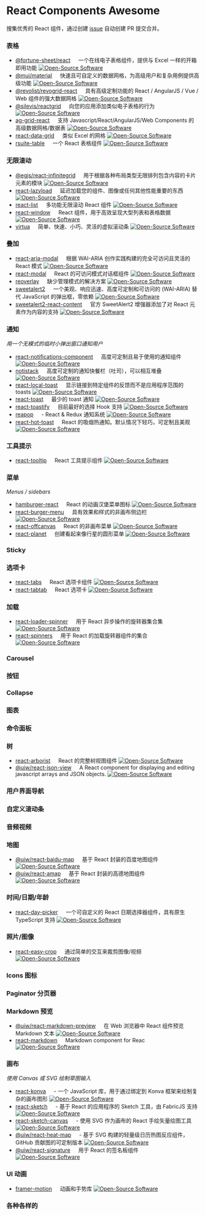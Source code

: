 React Components Awesome
===

搜集优秀的 React 组件，通过创建 [issue](https://github.com/jaywcjlove/react-components-awesome/issues/new/choose) 自动创建 PR 提交合并。

### 表格

<!--表格 START-->
- [@fortune-sheet/react](https://npmjs.com/package/@fortune-sheet/react) <img align="bottom" height="13" src="https://img.shields.io/github/stars/ruilisi/fortune-sheet.svg?label=" /> 一个在线电子表格组件，提供与 Excel 一样的开箱即用功能 [![Open-Source Software][OSS Icon]](https://github.com/ruilisi/fortune-sheet)
- [@mui/material](https://npmjs.com/package/@mui/material) <img align="bottom" height="13" src="https://img.shields.io/github/stars/mui/mui-x.svg?label=" /> 快速且可自定义的数据网格，为高级用户和复杂用例提供高级功能 [![Open-Source Software][OSS Icon]](https://github.com/mui/mui-x)
- [@revolist/revogrid-react](https://npmjs.com/package/@revolist/revogrid-react) <img align="bottom" height="13" src="https://img.shields.io/github/stars/revolist/revogrid.svg?label=" /> 具有高级定制功能的 React / AngularJS / Vue / Web 组件的强大数据网格 [![Open-Source Software][OSS Icon]](https://github.com/revolist/revogrid)
- [@silevis/reactgrid](https://npmjs.com/package/@silevis/reactgrid) <img align="bottom" height="13" src="https://img.shields.io/github/stars/silevis/reactgrid.svg?label=" /> 向您的应用添加类似电子表格的行为 [![Open-Source Software][OSS Icon]](https://github.com/silevis/reactgrid)
- [ag-grid-react](https://npmjs.com/package/ag-grid-react) <img align="bottom" height="13" src="https://img.shields.io/github/stars/ag-grid/ag-grid.svg?label=" /> 支持 Javascript/React/AngularJS/Web Components 的高级数据网格/数据表 [![Open-Source Software][OSS Icon]](https://github.com/ag-grid/ag-grid)
- [react-data-grid](https://npmjs.com/package/react-data-grid) <img align="bottom" height="13" src="https://img.shields.io/github/stars/adazzle/react-data-grid.svg?label=" /> 类似 Excel 的网格 [![Open-Source Software][OSS Icon]](https://github.com/adazzle/react-data-grid)
- [rsuite-table](https://npmjs.com/package/rsuite-table) <img align="bottom" height="13" src="https://img.shields.io/github/stars/rsuite/rsuite-table.svg?label=" /> 一个 React 表格组件 [![Open-Source Software][OSS Icon]](https://github.com/rsuite/rsuite-table)
<!--表格 END-->

### 无限滚动

<!--无限滚动 START-->
- [@egjs/react-infinitegrid](https://npmjs.com/package/@egjs/react-infinitegrid) <img align="bottom" height="13" src="https://img.shields.io/github/stars/naver/egjs-infinitegrid.svg?label=" /> 用于根据各种布局类型无限排列包含内容的卡片元素的模块 [![Open-Source Software][OSS Icon]](https://github.com/naver/egjs-infinitegrid/blob/master/packages/react-infinitegrid)
- [react-lazyload](https://npmjs.com/package/react-lazyload) <img align="bottom" height="13" src="https://img.shields.io/github/stars/twobin/react-lazyload.svg?label=" /> 延迟加载您的组件、图像或任何其他性能重要的东西 [![Open-Source Software][OSS Icon]](https://github.com/twobin/react-lazyload)
- [react-list](https://npmjs.com/package/react-list) <img align="bottom" height="13" src="https://img.shields.io/github/stars/caseywebdev/react-list.svg?label=" /> 多功能无限滚动 React 组件 [![Open-Source Software][OSS Icon]](https://github.com/orgsync/react-list)
- [react-window](https://npmjs.com/package/react-window) <img align="bottom" height="13" src="https://img.shields.io/github/stars/bvaughn/react-window.svg?label=" /> React 组件，用于高效呈现大型列表和表格数据 [![Open-Source Software][OSS Icon]](https://github.com/bvaughn/react-window)
- [virtua](https://npmjs.com/package/virtua) <img align="bottom" height="13" src="https://img.shields.io/github/stars/inokawa/virtua.svg?label=" /> 简单、快速、小巧、灵活的虚拟滚动条 [![Open-Source Software][OSS Icon]](https://github.com/inokawa/virtua)
<!--无限滚动 END-->

### 叠加

<!--叠加 START-->
- [react-aria-modal](https://npmjs.com/package/react-aria-modal) <img align="bottom" height="13" src="https://img.shields.io/github/stars/davidtheclark/react-aria-modal.svg?label=" /> 根据 WAI-ARIA 创作实践构建的完全可访问且灵活的 React 模式 [![Open-Source Software][OSS Icon]](https://github.com/davidtheclark/react-aria-modal)
- [react-modal](https://npmjs.com/package/react-modal) <img align="bottom" height="13" src="https://img.shields.io/github/stars/reactjs/react-modal.svg?label=" /> React 的可访问模式对话框组件 [![Open-Source Software][OSS Icon]](https://github.com/reactjs/react-modal)
- [reoverlay](https://npmjs.com/package/reoverlay) <img align="bottom" height="13" src="https://img.shields.io/github/stars/hiradary/reoverlay.svg?label=" /> 缺少管理模式的解决方案 [![Open-Source Software][OSS Icon]](https://github.com/hiradary/reoverlay)
- [sweetalert2](https://npmjs.com/package/sweetalert2) <img align="bottom" height="13" src="https://img.shields.io/github/stars/sweetalert2/sweetalert2.svg?label=" /> 一个美观、响应迅速、高度可定制和可访问的 (WAI-ARIA) 替代 JavaScript 的弹出框，零依赖 [![Open-Source Software][OSS Icon]](https://github.com/sweetalert2/sweetalert2)
- [sweetalert2-react-content](https://npmjs.com/package/sweetalert2-react-content) <img align="bottom" height="13" src="https://img.shields.io/github/stars/sweetalert2/sweetalert2-react-content.svg?label=" /> 官方 SweetAlert2 增强器添加了对 React 元素作为内容的支持 [![Open-Source Software][OSS Icon]](https://github.com/sweetalert2/sweetalert2-react-content)
<!--叠加 END-->

### 通知

_用一个无模式的临时小弹出窗口通知用户_

<!--通知 START-->
- [react-notifications-component](https://npmjs.com/package/react-notifications-component) <img align="bottom" height="13" src="https://img.shields.io/github/stars/teodosii/react-notifications-component.svg?label=" /> 高度可定制且易于使用的通知组件 [![Open-Source Software][OSS Icon]](https://github.com/teodosii/react-notifications-component)
- [notistack](https://npmjs.com/package/notistack) <img align="bottom" height="13" src="https://img.shields.io/github/stars/iamhosseindhv/notistack.svg?label=" /> 高度可定制的通知快餐栏（吐司），可以相互堆叠 [![Open-Source Software][OSS Icon]](https://github.com/iamhosseindhv/notistack)
- [react-local-toast](https://npmjs.com/package/react-local-toast) <img align="bottom" height="13" src="https://img.shields.io/github/stars/OlegWock/react-local-toast.svg?label=" /> 显示链接到特定组件的反馈而不是应用程序范围的 toasts [![Open-Source Software][OSS Icon]](https://github.com/OlegWock/react-local-toast)
- [react-toast](https://npmjs.com/package/react-toast) <img align="bottom" height="13" src="https://img.shields.io/github/stars/moharnadreza/react-toast.svg?label=" /> 最少的 toast 通知 [![Open-Source Software][OSS Icon]](https://github.com/moharnadreza/react-toast)
- [react-toastify](https://npmjs.com/package/react-toastify) <img align="bottom" height="13" src="https://img.shields.io/github/stars/fkhadra/react-toastify.svg?label=" /> 目前最好的选择 Hook 支持 [![Open-Source Software][OSS Icon]](https://github.com/fkhadra/react-toastify)
- [reapop](https://npmjs.com/package/reapop) <img align="bottom" height="13" src="https://img.shields.io/github/stars/LouisBarranqueiro/reapop.svg?label=" /> - React & Redux 通知系统 [![Open-Source Software][OSS Icon]](https://github.com/LouisBarranqueiro/reapop)
- [react-hot-toast](https://npmjs.com/package/react-hot-toast) <img align="bottom" height="13" src="https://img.shields.io/github/stars/timolins/react-hot-toast.svg?label=" /> React 的吸烟热通知。默认情况下轻巧，可定制且美观 [![Open-Source Software][OSS Icon]](https://github.com/timolins/react-hot-toast)
<!--通知 END-->

### 工具提示

<!--工具提示 START-->
- [react-tooltip](https://npmjs.com/package/react-tooltip) <img align="bottom" height="13" src="https://img.shields.io/github/stars/wwayne/react-tooltip.svg?label=" /> React 工具提示组件 [![Open-Source Software][OSS Icon]](https://github.com/wwayne/react-tooltip)
<!--工具提示 END-->

### 菜单

_Menus / sidebars_

<!--菜单 START-->
- [hamburger-react](https://npmjs.com/package/hamburger-react) <img align="bottom" height="13" src="https://img.shields.io/github/stars/luukdv/hamburger-react.svg?label=" /> React 的动画汉堡菜单图标 [![Open-Source Software][OSS Icon]](https://github.com/luukdv/hamburger-react)
- [react-burger-menu](https://npmjs.com/package/react-burger-menu) <img align="bottom" height="13" src="https://img.shields.io/github/stars/negomi/react-burger-menu.svg?label=" /> 具有效果和样式的非画布侧边栏 [![Open-Source Software][OSS Icon]](https://github.com/negomi/react-burger-menu)
- [react-offcanvas](https://npmjs.com/package/react-offcanvas) <img align="bottom" height="13" src="https://img.shields.io/github/stars/vutran/react-offcanvas.svg?label=" /> React 的非画布菜单 [![Open-Source Software][OSS Icon]](https://github.com/vutran/react-offcanvas)
- [react-planet](https://npmjs.com/package/react-planet) <img align="bottom" height="13" src="https://img.shields.io/github/stars/innFactory/react-planet.svg?label=" /> 创建看起来像行星的圆形菜单 [![Open-Source Software][OSS Icon]](https://github.com/innFactory/react-planet)
<!--菜单 END-->

### Sticky

<!--Sticky START-->
<!--Sticky END-->

### 选项卡

<!--选项卡 START-->
- [react-tabs](https://npmjs.com/package/react-tabs) <img align="bottom" height="13" src="https://img.shields.io/github/stars/reactjs/react-tabs.svg?label=" /> React 选项卡组件 [![Open-Source Software][OSS Icon]](https://github.com/reactjs/react-tabs)
- [react-tabtab](https://npmjs.com/package/react-tabtab) <img align="bottom" height="13" src="https://img.shields.io/github/stars/ctxhou/react-tabtab.svg?label=" /> React 选项卡 [![Open-Source Software][OSS Icon]](https://github.com/ctxhou/react-tabtab)
<!--选项卡 END-->

### 加载

<!--加载 START-->
- [react-loader-spinner](https://npmjs.com/package/react-loader-spinner) <img align="bottom" height="13" src="https://img.shields.io/github/stars/mhnpd/react-loader-spinner.svg?label=" /> 用于 React 异步操作的旋转器集合集 [![Open-Source Software][OSS Icon]](https://github.com/mhnpd/react-loader-spinner)
- [react-spinners](https://npmjs.com/package/react-spinners) <img align="bottom" height="13" src="https://img.shields.io/github/stars/davidhu2000/react-spinners.svg?label=" /> 用于 React 的加载旋转器组件的集合 [![Open-Source Software][OSS Icon]](https://github.com/davidhu2000/react-spinners)
<!--加载 END-->

### Carousel

<!--Carousel START-->
<!--Carousel END-->

### 按钮

<!--按钮 START-->
<!--按钮 END-->

### Collapse

<!--Collapse START-->
<!--Collapse END-->

### 图表

<!--图表 START-->
<!--图表 END-->

### 命令面板

<!--命令面板 START-->
<!--命令面板 END-->

### 树

<!--树 START-->
- [react-arborist](https://npmjs.com/package/react-arborist) <img align="bottom" height="13" src="https://img.shields.io/github/stars/brimdata/react-arborist.svg?label=" /> React 的完整树视图组件 [![Open-Source Software][OSS Icon]](https://github.com/brimdata/react-arborist)
- [@uiw/react-json-view](https://npmjs.com/package/@uiw/react-json-view) <img align="bottom" height="13" src="https://img.shields.io/github/stars/uiwjs/react-json-view.svg?label=" /> A React component for displaying and editing javascript arrays and JSON objects. [![Open-Source Software][OSS Icon]](https://github.com/uiwjs/react-json-view)
<!--树 END-->

### 用户界面导航

<!--用户界面导航 START-->
<!--用户界面导航 END-->

### 自定义滚动条

<!--自定义滚动条 START-->
<!--自定义滚动条 END-->

### 音频视频

<!--音频视频 START-->
<!--音频视频 END-->

### 地图

<!--地图 START-->
- [@uiw/react-baidu-map](https://npmjs.com/package/@uiw/react-baidu-map) <img align="bottom" height="13" src="https://img.shields.io/github/stars/uiwjs/react-baidu-map.svg?label=" /> 基于 React 封装的百度地图组件 [![Open-Source Software][OSS Icon]](https://github.com/uiwjs/react-baidu-map)
- [@uiw/react-amap](https://npmjs.com/package/@uiw/react-amap) <img align="bottom" height="13" src="https://img.shields.io/github/stars/uiwjs/react-amap.svg?label=" /> 基于 React 封装的高德地图组件 [![Open-Source Software][OSS Icon]](https://github.com/uiwjs/react-amap)
<!--地图 END-->

### 时间/日期/年龄

<!--时间/日期/年龄 START-->
- [react-day-picker](https://npmjs.com/package/react-day-picker) <img align="bottom" height="13" src="https://img.shields.io/github/stars/gpbl/react-day-picker.svg?label=" /> 一个可自定义的 React 日期选择器组件，具有原生 TypeScript 支持 [![Open-Source Software][OSS Icon]](https://github.com/gpbl/react-day-picker)
<!--时间/日期/年龄 END-->

### 照片/图像

<!--照片/图像 START-->
- [react-easy-crop](https://npmjs.com/package/react-easy-crop) <img align="bottom" height="13" src="https://img.shields.io/github/stars/ValentinH/react-easy-crop.svg?label=" /> 通过简单的交互来裁剪图像/视频 [![Open-Source Software][OSS Icon]](https://github.com/ValentinH/react-easy-crop)
<!--照片/图像 END-->

### Icons 图标

<!--图标 START-->
<!--图标 END-->

### Paginator 分页器

<!--分页器 START-->
<!--分页器 END-->

### Markdown 预览

<!--Markdown 预览 START-->
- [@uiw/react-markdown-preview](https://npmjs.com/package/@uiw/react-markdown-preview) <img align="bottom" height="13" src="https://img.shields.io/github/stars/uiwjs/react-markdown-preview.svg?label=" /> 在 Web 浏览器中 React 组件预览 Markdown 文本 [![Open-Source Software][OSS Icon]](https://github.com/uiwjs/react-markdown-preview)
- [react-markdown](https://npmjs.com/package/react-markdown) <img align="bottom" height="13" src="https://img.shields.io/github/stars/remarkjs/react-markdown.svg?label=" /> Markdown component for Reac [![Open-Source Software][OSS Icon]](https://github.com/remarkjs/react-markdown)
<!--Markdown 预览 END-->

### 画布

_使用 Canvas 或 SVG 绘制草图输入_

<!--画布 START-->
- [react-konva](https://npmjs.com/package/react-konva) <img align="bottom" height="13" src="https://img.shields.io/github/stars/konvajs/react-konva.svg?label=" /> - 一个 JavaScript 库，用于通过绑定到 Konva 框架来绘制复杂的画布图形 [![Open-Source Software][OSS Icon]](https://github.com/konvajs/react-konva)
- [react-sketch](https://npmjs.com/package/react-sketch) <img align="bottom" height="13" src="https://img.shields.io/github/stars/tbolis/react-sketch.svg?label=" /> - 基于 React 的应用程序的 Sketch 工具，由 FabricJS 支持 [![Open-Source Software][OSS Icon]](https://github.com/tbolis/react-sketch)
- [react-sketch-canvas](https://npmjs.com/package/react-sketch-canvas) <img align="bottom" height="13" src="https://img.shields.io/github/stars/vinothpandian/react-sketch-canvas.svg?label=" /> - 使用 SVG 作为画布的 React 手绘矢量绘图工具 [![Open-Source Software][OSS Icon]](https://github.com/vinothpandian/react-sketch-canvas)
- [@uiw/react-heat-map](https://npmjs.com/package/@uiw/react-heat-map) <img align="bottom" height="13" src="https://img.shields.io/github/stars/uiwjs/react-heat-map.svg?label=" /> - 基于 SVG 构建的轻量级日历热图反应组件，GitHub 贡献图的可定制版本 [![Open-Source Software][OSS Icon]](https://github.com/uiwjs/react-heat-map)
- [@uiw/react-signature](https://npmjs.com/package/@uiw/react-signature) <img align="bottom" height="13" src="https://img.shields.io/github/stars/uiwjs/react-signature.svg?label=" /> 用于 React 的签名板组件 [![Open-Source Software][OSS Icon]](https://github.com/uiwjs/react-signature)
<!--画布 END-->

### UI 动画

<!--UI 动画 START-->
- [framer-motion](https://npmjs.com/package/framer-motion) <img align="bottom" height="13" src="https://img.shields.io/github/stars/framer/motion.svg?label=" /> 动画和手势库 [![Open-Source Software][OSS Icon]](https://github.com/framer/motion)
<!--UI 动画 END-->

### 各种各样的

<!--各种各样的 START-->
<!--各种各样的 END-->

[OSS Icon]: https://jaywcjlove.github.io/sb/ico/min-oss.svg "Open source ui componet on Github"